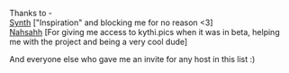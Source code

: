 Thanks to - <br>
[Synth](https://synth.surf) ["Inspiration" and blocking me for no reason <3] <br>
[Nahsahh](https://nahsahh.com/) [For giving me access to kythi.pics when it was in beta, helping me with the project and being a very cool dude] <br>

And everyone else who gave me an invite for any host in this list :)
